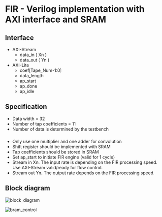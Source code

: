 # FIR - Verilog implementation with AXI interface and SRAM

## Interface
- AXI-Stream
    - data_in ( Xn )
    - data_out ( Yn )
- AXI-Lite
    - coef[Tape_Num-1:0]
    - data_length
    - ap_start
    - ap_done
    - ap_idle

## Specification
- Data width = 32
- Number of tap coefficients = 11
- Number of data is determined by the testbench
###
- Only use one multiplier and one adder for convolution
- Shift register should be implemented with SRAM
- Tap coefficients should be stored in SRAM
- Set ap_start to initiate FIR engine (valid for 1 cycle)
- Stream in Xn. The input rate is depending on the FIR processing speed. Use AXI-Stream valid/ready for flow control.
- Stream out Yn. The output rate depends on the FIR processing speed.

## Block diagram
![block_diagram](https://github.com/liyuan-chang/SoC-Lab-FIR/tree/main/asset/block_diagram.png)

![bram_control](https://github.com/liyuan-chang/SoC-Lab-FIR/tree/main/asset/bram_control.png)
